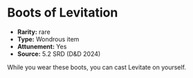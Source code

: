 
# Boots of Levitation

* **Rarity:** rare
* **Type:** Wondrous item
* **Attunement:** Yes
* **Source:** 5.2 SRD (D&D 2024)


While you wear these boots, you can cast Levitate on yourself.
